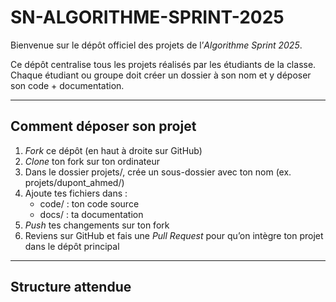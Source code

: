 # SN-ALGORITHME-SPRINT-2025

Bienvenue sur le dépôt officiel des projets de l’*Algorithme Sprint 2025*.

Ce dépôt centralise tous les projets réalisés par les étudiants de la classe.  
Chaque étudiant ou groupe doit créer un dossier à son nom et y déposer son code + documentation.

---

## Comment déposer son projet

1. *Fork* ce dépôt (en haut à droite sur GitHub)
2. *Clone* ton fork sur ton ordinateur
3. Dans le dossier projets/, crée un sous-dossier avec ton nom (ex. projets/dupont_ahmed/)
4. Ajoute tes fichiers dans :
   - code/ : ton code source
   - docs/ : ta documentation
5. *Push* tes changements sur ton fork
6. Reviens sur GitHub et fais une *Pull Request* pour qu’on intègre ton projet dans le dépôt principal

---

## Structure attendue
